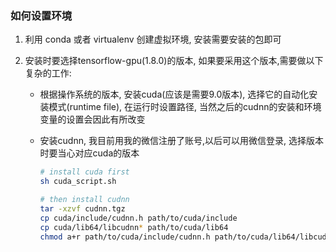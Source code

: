 ### 如何设置环境

1. 利用 conda 或者 virtualenv 创建虚拟环境, 安装需要安装的包即可

2. 安装时要选择tensorflow-gpu(1.8.0)的版本, 如果要采用这个版本,需要做以下复杂的工作:

   * 根据操作系统的版本, 安装cuda(应该是需要9.0版本), 选择它的自动化安装模式(runtime file), 在运行时设置路径, 当然之后的cudnn的安装和环境变量的设置会因此有所改变

   * 安装cudnn, 我目前用我的微信注册了账号,以后可以用微信登录, 选择版本时要当心对应cuda的版本

     ```bash
     # install cuda first
     sh cuda_script.sh
     
     # then install cudnn
     tar -xzvf cudnn.tgz
     cp cuda/include/cudnn.h path/to/cuda/include
     cp cuda/lib64/libcudnn* path/to/cuda/lib64
     chmod a+r path/to/cuda/include/cudnn.h path/to/cuda/lib64/libcudnn*
     ```


​     
